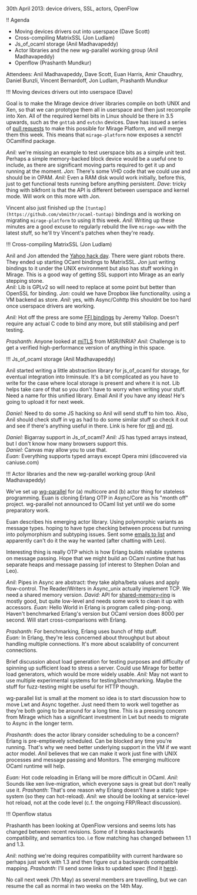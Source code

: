 30th April 2013: device drivers, SSL, actors, OpenFlow

!! Agenda

* Moving devices drivers out into userspace (Dave Scott)
* Cross-compiling MatrixSSL (Jon Ludlam)
* Js_of_ocaml storage (Anil Madhavapeddy)
* Actor libraries and the new wg-parallel working group (Anil Madhavapeddy)
* Openflow (Prashanth Mundkur)

Attendees: Anil Madhavapeddy, Dave Scott, Euan Harris, Amir Chaudhry, Daniel Bunzli, Vincent Bernardoff, Jon Ludlam, Prashanth Mundkur

!!! Moving devices drivers out into userspace (Dave)

Goal is to make the Mirage device driver libraries compile on both UNIX and Xen, so that we can prototype them all in userspace and then just recompile into Xen.  All of the required kernel bits in Linux should be there in 3.5 upwards, such as the `gnttab` and `evtchn` devices. Dave has issued a series of [pull requests](https://github.com/mirage/mirage-platform/pull/29) to make this possible for Mirage Platform, and will merge them this week.  This means that `mirage-platform` now exposes a xenctrl OCamlfind package.

*Anil:* we're missing an example to test userspace bits as a simple unit test.  Perhaps a simple memory-backed block device would be a useful one to include, as there are significant moving parts required to get it up and running at the moment.
*Jon*: There's some VHD code that we could use and should be in OPAM.
*Anil:* Even a RAM disk would work initially, before this, just to get functional tests running before anything persistent.
*Dave*: tricky thing with blkfront is that the API is different between userspace and kernel mode.  Will work on this more with Jon.

Vincent also just finished up the `[tuntap](https://github.com/vbmithr/ocaml-tuntap)`  bindings and is working on migrating `mirage-platform` to using it this week.
*Anil:* Writing up these minutes are a good excuse to regularly rebuild the live `mirage-www` with the latest stuff, so he'll try Vincent's patches when they're ready.

!!! Cross-compiling MatrixSSL (Jon Ludlam)

Anil and Jon attended the [Yahoo hack day](http://www.flickr.com/photos/ydn/8703101338/in/set-72157633314001114). There were giant robots there.  They ended up starting OCaml bindings to MatrixSSL.
*Jon* just writing bindings to it under the UNIX environment but also has stuff working in Mirage.  This is a good way of getting SSL support into Mirage as an early stepping stone.  
*Anil:* Lib is GPLv2 so will need to replace at some point but better than OpenSSL for binding.
*Jon:* could we have Dropbox like functionality. using a VM backend as store. 
*Anil*: yes, with Async/Cohttp this shouldnt be too hard once userspace drivers are working.

*Anil:* Hot off the press are some [FFI bindings](http://github.com/yallop/ocaml-ctypes) by Jeremy Yallop.  Doesn't require any actual C code to bind any more, but still stabilising and perf testing.

*Prashanth*: Anyone looked at [miTLS](http://mitls.rocq.inria.fr/downloads/miTLS-report.pdf) from MSR/INRIA?
*Anil:* Challenge is to get a verified high-performance version of anything in this space.

!!! Js_of_ocaml storage (Anil Madhavapeddy)

Anil started writing a little abstraction library for js_of_ocaml for storage, for eventual integration into Irminsule.
It's a bit complicated as you have to write for the case where local storage is present and where it is not.  Lib helps take care of that so you don't have to worry when writing your stuff. 
Need a name for this unified library.  Email Anil if you have any ideas! He's going to upload it for next week.

*Daniel:* Need to do some JS hacking so Anil will send stuff to him too.  Also, Anil should check stuff in vg as had to do some similar stuff so check it out and see if there's anything useful in there.   Link is here for [mli](https://github.com/dbuenzli/vg/blob/master/test/mui.mli#L97) and [ml](https://github.com/dbuenzli/vg/blob/master/test/mui.ml#L255).

*Daniel:* Bigarray support in Js_of_ocaml? 
*Anil:* JS has typed arrays instead, but I don't know how many browsers support this.  
*Daniel:* Canvas may allow you to use that.  
*Euan:* Everything supports typed arrays except Opera mini (discovered via caniuse.com)

!!! Actor libraries and the new wg-parallel working group (Anil Madhavapeddy)

We've set up [wg-parallel](http://lists.ocaml.org/listinfo/wg-parallel) for (a) multicore and (b) actor thing for stateless programming.  Euan is cloning Erlang OTP in Async/Core as his "month off" project.  wg-parallel not announced to OCaml list yet until we do some preparatory work.

Euan describes his emerging actor library.  Using polymorphic variants as message types. hoping to have type checking between process but running into polymorphism and subtyping issues.  Sent some [emails to list](https://lists.cam.ac.uk/pipermail/cl-mirage/2013-April/msg00069.html) and apparently can't do it the way he wanted (after chatting with Leo).

Interesting thing is really OTP which is how Erlang builds reliable systems on
message passing.  Hope that we might build an OCaml runtime that has separate
heaps and message passing (of interest to Stephen Dolan and Leo).

*Anil*: Pipes in Async are abstract: they take alpha/beta values and apply flow-control.  The Reader/Writers in Async_unix actually implement TCP. We need a shared memory version.
*David:* API for [shared-memory-ring](http://github.com/djs55/shared-memory-ring) is mostly good, but quite low-level and needs some work to clean it up with accessors.
*Euan:* Hello World in Erlang is program called ping-pong.  Haven't benchmarked Erlang's version but OCaml version does 8000 per second.  Will start cross-comparisons with Erlang.

*Prashanth*: For benchmarking, Erlang uses bunch of http stuff.  
*Euan:* In Erlang, they're less concerned about throughput but about handling multiple connections. It's more about scalability of concurrent connections.  

Brief discussion about load generation for testing purposes and difficulty of spinning up sufficient load to stress a server.  Could use Mirage for better load generators, which would be more widely usable. 
*Anil:* May not want to use multiple experimental systems for testing/benchmarking.  Maybe the stuff for fuzz-testing might be useful for HTTP though.  

wg-parallel list is small at the moment so idea is to start discussion how to move Lwt and Async together.  Just need them to work well together as they're both going to be around for a long time. This is a pressing concern from Mirage which has a significant investment in Lwt but needs to migrate to Async in the longer term.

*Prashanth*: does the actor library consider scheduling to be a concern?  Erlang is pre-emptievely scheduled.  Can be blocked any time you're running.  That's why we need better underlying support in the VM if we want actor model.
*Anil* believes that we can make it work just fine with UNIX processes and message passing and Monitors.  The emerging multicore OCaml runtime will help.

*Euan:* Hot code reloading in Erlang will be more difficult in OCaml.
*Anil:* Sounds like xen live-migration, which everyone says is great but don't really use it. 
*Prashanth*: That's one reason why Erlang doesn't have a static type-system (so they can hot-reload).
*Anil*: we should be looking at service-level hot reload, not at the code level (c.f. the ongoing FRP/React discussion).

!!! Openflow status

Prashanth has been looking at OpenFlow versions and seems lots has changed between recent revisions.  Some of it breaks backwards compatibility, and semantics too. i.e flow matching has changed between 1.1 and 1.3.

*Anil*: nothing we're doing requires compatibility with current hardware so perhaps just work with 1.3 and then figure out a backwards compatible mapping.
*Prashanth*: I'll send some links to updated spec (find it [here](https://lists.cam.ac.uk/pipermail/cl-mirage/2013-May/msg00000.html)).

No call next week (7th May) as several members are travelling, but we can resume the call as normal in two weeks on the 14th May.




